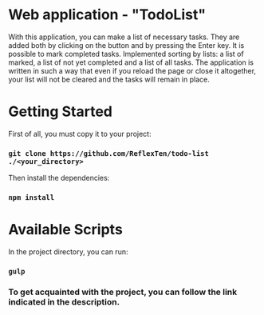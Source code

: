 # Web application - "TodoList"

With this application, you can make a list of necessary tasks. They are added both by clicking on the button and by pressing the Enter key. It is possible to mark completed tasks. Implemented sorting by lists: a list of marked, a list of not yet completed and a list of all tasks. The application is written in such a way that even if you reload the page or close it altogether, your list will not be cleared and the tasks will remain in place.

# Getting Started

First of all, you must copy it to your project:

### `git clone https://github.com/ReflexTen/todo-list ./<your_directory>`

Then install the dependencies:

### `npm install`

# Available Scripts

In the project directory, you can run:

### `gulp`

### To get acquainted with the project, you can follow the link indicated in the description.
